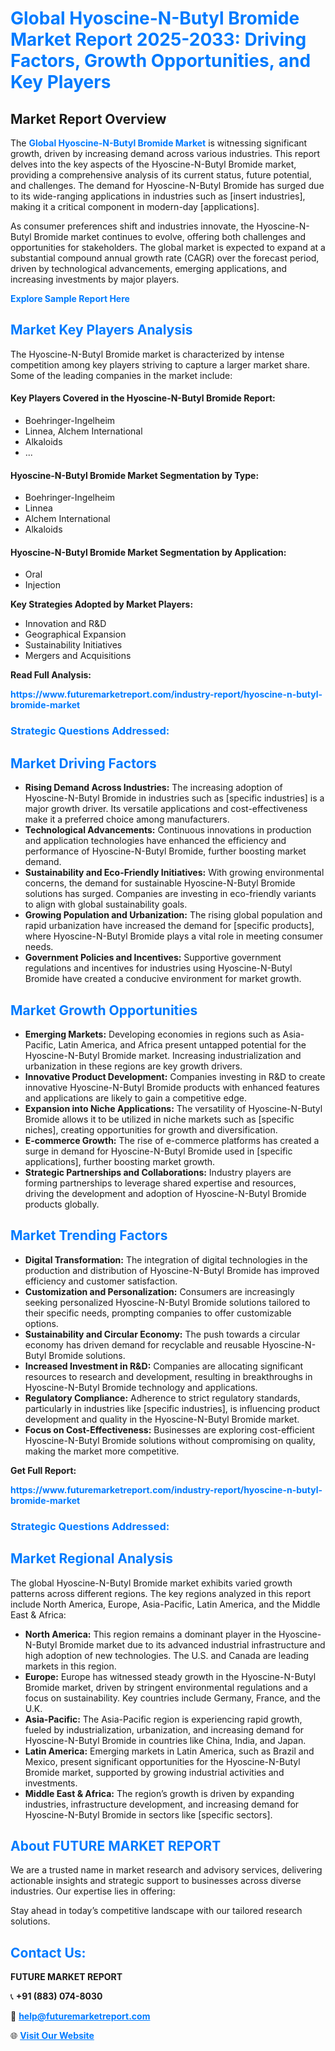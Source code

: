<h1 style="color: #007BFF;">Global Hyoscine-N-Butyl Bromide Market Report 2025-2033: Driving Factors, Growth Opportunities, and Key Players</h1>

<section id="overview">
<h2>Market Report Overview</h2>
<p>The <a href="https://www.futuremarketreport.com/industry-report/hyoscine-n-butyl-bromide-market" style="color: #007BFF; text-decoration: none;"><strong>Global Hyoscine-N-Butyl Bromide Market</strong></a> is witnessing significant growth, driven by increasing demand across various industries. This report delves into the key aspects of the Hyoscine-N-Butyl Bromide market, providing a comprehensive analysis of its current status, future potential, and challenges. The demand for Hyoscine-N-Butyl Bromide has surged due to its wide-ranging applications in industries such as [insert industries], making it a critical component in modern-day [applications].</p>
<p>As consumer preferences shift and industries innovate, the Hyoscine-N-Butyl Bromide market continues to evolve, offering both challenges and opportunities for stakeholders. The global market is expected to expand at a substantial compound annual growth rate (CAGR) over the forecast period, driven by technological advancements, emerging applications, and increasing investments by major players.</p>
</section>

<section id="overview">
<p><a href="https://www.futuremarketreport.com/request-sample/reportId=96682" style="color: #007BFF; text-decoration: none;"><strong>Explore Sample Report Here</strong></a></p>
</section>

<section id="key-players">
<h2 style="color: #007BFF;">Market Key Players Analysis</h2>
<p>The Hyoscine-N-Butyl Bromide market is characterized by intense competition among key players striving to capture a larger market share. Some of the leading companies in the market include:</p>
<h4>Key Players Covered in the Hyoscine-N-Butyl Bromide Report:</h4>
<ul><li>Boehringer-Ingelheim</li><li>Linnea, Alchem International</li><li>Alkaloids</li><li>...</li></ul>
<h4>Hyoscine-N-Butyl Bromide Market Segmentation by Type:</h4>
<ul><li>Boehringer-Ingelheim</li><li>Linnea</li><li>Alchem International</li><li>Alkaloids</li></ul>

<h4>Hyoscine-N-Butyl Bromide Market Segmentation by Application:</h4>
<ul><li>Oral</li><li>Injection</li></ul>
<p><strong>Key Strategies Adopted by Market Players:</strong></p>
<ul>
<li>Innovation and R&D</li>
<li>Geographical Expansion</li>
<li>Sustainability Initiatives</li>
<li>Mergers and Acquisitions</li>
</ul>
</section>

<section>
<p><strong>Read Full Analysis: </strong></p><a href="https://www.futuremarketreport.com/industry-report/hyoscine-n-butyl-bromide-market" style="color: #007BFF; text-decoration: none;"><strong>https://www.futuremarketreport.com/industry-report/hyoscine-n-butyl-bromide-market</strong></a>
<h3 style="color: #007BFF;">Strategic Questions Addressed:</h3>
</section>

<section id="driving-factors">
<h2 style="color: #007BFF;">Market Driving Factors</h2>
<ul>
<li><strong>Rising Demand Across Industries:</strong> The increasing adoption of Hyoscine-N-Butyl Bromide in industries such as [specific industries] is a major growth driver. Its versatile applications and cost-effectiveness make it a preferred choice among manufacturers.</li>
<li><strong>Technological Advancements:</strong> Continuous innovations in production and application technologies have enhanced the efficiency and performance of Hyoscine-N-Butyl Bromide, further boosting market demand.</li>
<li><strong>Sustainability and Eco-Friendly Initiatives:</strong> With growing environmental concerns, the demand for sustainable Hyoscine-N-Butyl Bromide solutions has surged. Companies are investing in eco-friendly variants to align with global sustainability goals.</li>
<li><strong>Growing Population and Urbanization:</strong> The rising global population and rapid urbanization have increased the demand for [specific products], where Hyoscine-N-Butyl Bromide plays a vital role in meeting consumer needs.</li>
<li><strong>Government Policies and Incentives:</strong> Supportive government regulations and incentives for industries using Hyoscine-N-Butyl Bromide have created a conducive environment for market growth.</li>
</ul>
</section>

<section id="growth-opportunities">
<h2 style="color: #007BFF;">Market Growth Opportunities</h2>
<ul>
<li><strong>Emerging Markets:</strong> Developing economies in regions such as Asia-Pacific, Latin America, and Africa present untapped potential for the Hyoscine-N-Butyl Bromide market. Increasing industrialization and urbanization in these regions are key growth drivers.</li>
<li><strong>Innovative Product Development:</strong> Companies investing in R&D to create innovative Hyoscine-N-Butyl Bromide products with enhanced features and applications are likely to gain a competitive edge.</li>
<li><strong>Expansion into Niche Applications:</strong> The versatility of Hyoscine-N-Butyl Bromide allows it to be utilized in niche markets such as [specific niches], creating opportunities for growth and diversification.</li>
<li><strong>E-commerce Growth:</strong> The rise of e-commerce platforms has created a surge in demand for Hyoscine-N-Butyl Bromide used in [specific applications], further boosting market growth.</li>
<li><strong>Strategic Partnerships and Collaborations:</strong> Industry players are forming partnerships to leverage shared expertise and resources, driving the development and adoption of Hyoscine-N-Butyl Bromide products globally.</li>
</ul>
</section>

<section id="trending-factors">
<h2 style="color: #007BFF;">Market Trending Factors</h2>
<ul>
<li><strong>Digital Transformation:</strong> The integration of digital technologies in the production and distribution of Hyoscine-N-Butyl Bromide has improved efficiency and customer satisfaction.</li>
<li><strong>Customization and Personalization:</strong> Consumers are increasingly seeking personalized Hyoscine-N-Butyl Bromide solutions tailored to their specific needs, prompting companies to offer customizable options.</li>
<li><strong>Sustainability and Circular Economy:</strong> The push towards a circular economy has driven demand for recyclable and reusable Hyoscine-N-Butyl Bromide solutions.</li>
<li><strong>Increased Investment in R&D:</strong> Companies are allocating significant resources to research and development, resulting in breakthroughs in Hyoscine-N-Butyl Bromide technology and applications.</li>
<li><strong>Regulatory Compliance:</strong> Adherence to strict regulatory standards, particularly in industries like [specific industries], is influencing product development and quality in the Hyoscine-N-Butyl Bromide market.</li>
<li><strong>Focus on Cost-Effectiveness:</strong> Businesses are exploring cost-efficient Hyoscine-N-Butyl Bromide solutions without compromising on quality, making the market more competitive.</li>
</ul>
</section>

<section>
<p><strong>Get Full Report: </strong></p><a href="https://www.futuremarketreport.com/industry-report/hyoscine-n-butyl-bromide-market" style="color: #007BFF; text-decoration: none;"><strong>https://www.futuremarketreport.com/industry-report/hyoscine-n-butyl-bromide-market</strong></a>
<h3 style="color: #007BFF;">Strategic Questions Addressed:</h3>
</section>


<section id="regional-analysis">
<h2 style="color: #007BFF;">Market Regional Analysis</h2>
<p>The global Hyoscine-N-Butyl Bromide market exhibits varied growth patterns across different regions. The key regions analyzed in this report include North America, Europe, Asia-Pacific, Latin America, and the Middle East & Africa:</p>
<ul>
<li><strong>North America:</strong> This region remains a dominant player in the Hyoscine-N-Butyl Bromide market due to its advanced industrial infrastructure and high adoption of new technologies. The U.S. and Canada are leading markets in this region.</li>
<li><strong>Europe:</strong> Europe has witnessed steady growth in the Hyoscine-N-Butyl Bromide market, driven by stringent environmental regulations and a focus on sustainability. Key countries include Germany, France, and the U.K.</li>
<li><strong>Asia-Pacific:</strong> The Asia-Pacific region is experiencing rapid growth, fueled by industrialization, urbanization, and increasing demand for Hyoscine-N-Butyl Bromide in countries like China, India, and Japan.</li>
<li><strong>Latin America:</strong> Emerging markets in Latin America, such as Brazil and Mexico, present significant opportunities for the Hyoscine-N-Butyl Bromide market, supported by growing industrial activities and investments.</li>
<li><strong>Middle East & Africa:</strong> The region’s growth is driven by expanding industries, infrastructure development, and increasing demand for Hyoscine-N-Butyl Bromide in sectors like [specific sectors].</li>
</ul>
</section>

<footer>
<h2 style="color: #007BFF;">About FUTURE MARKET REPORT</h2>
<p>We are a trusted name in market research and advisory services, delivering actionable insights and strategic support to businesses across diverse industries. Our expertise lies in offering:</p>

<p>Stay ahead in today’s competitive landscape with our tailored research solutions.</p>

<h2 style="color: #007BFF;">Contact Us:</h2>
<p><strong>FUTURE MARKET REPORT</strong></p>
<p>📞 <strong>+91 (883) 074-8030</strong></p>
<p>📧 <strong><a href="mailto:help@futuremarketreport.com" style="color: #007BFF;">help@futuremarketreport.com</a></strong></p>
<p>🌐 <strong><a href="https://www.futuremarketreport.com/" style="color: #007BFF;">Visit Our Website</a></strong></p>
</footer>